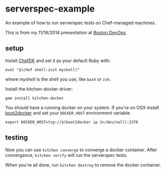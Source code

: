# serverspec-example

An example of how to run serverspec tests on Chef-managed machines.

This is from my 11/18/2014 presentation at [Boston DevOps](http://www.meetup.com/Boston-Devops/events/217839012/).

## setup

Install [ChefDK](https://downloads.getchef.com/chef-dk/) and set it as your default Ruby with:

```
eval "$(chef shell-init myshell)"
```

where *myshell* is the shell you use, like `bash` or `zsh`.

Install the kitchen-docker driver:

```
gem install kitchen-docker
```

You should have a running docker on your system. 
If you're on OSX install [boot2docker](https://github.com/boot2docker/osx-installer/releases)
and set your `DOCKER_HOST` environment variable.

```
export DOCKER_HOST=tcp://$(boot2docker ip 2>/dev/null):2376
```

## testing

Now you can use `kitchen converge` to converge a docker container.
After convergance, `kitchen verify` will run the serverspec tests.

When you're all done, run `kitchen destroy` to remove the docker container.
